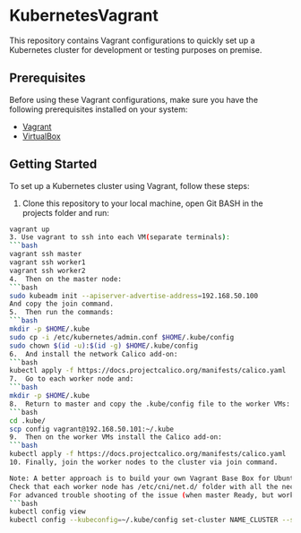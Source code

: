 # KubernetesVagrant

This repository contains Vagrant configurations to quickly 
set up a Kubernetes cluster for development or testing purposes
on premise.

## Prerequisites

Before using these Vagrant configurations, make sure you have the following prerequisites installed on your system:

- [Vagrant](https://www.vagrantup.com/)
- [VirtualBox](https://www.virtualbox.org/)

## Getting Started

To set up a Kubernetes cluster using Vagrant, follow these steps:

1. Clone this repository to your local machine, open Git BASH in the projects folder and run:
```bash
vagrant up
3. Use vagrant to ssh into each VM(separate terminals):
```bash
vagrant ssh master
vagrant ssh worker1
vagrant ssh worker2
4.	Then on the master node:
```bash
sudo kubeadm init --apiserver-advertise-address=192.168.50.100
And copy the join command. 
5.	Then run the commands:
```bash
mkdir -p $HOME/.kube
sudo cp -i /etc/kubernetes/admin.conf $HOME/.kube/config
sudo chown $(id -u):$(id -g) $HOME/.kube/config
6.	And install the network Calico add-on:
```bash
kubectl apply -f https://docs.projectcalico.org/manifests/calico.yaml
7.	Go to each worker node and:
```bash
mkdir -p $HOME/.kube
8.	Return to master and copy the .kube/config file to the worker VMs:
```bash
cd .kube/
scp config vagrant@192.168.50.101:~/.kube
9.	Then on the worker VMs install the Calico add-on:
```bash
kubectl apply -f https://docs.projectcalico.org/manifests/calico.yaml
10.	Finally, join the worker nodes to the cluster via join command.

Note: A better approach is to build your own Vagrant Base Box for Ubuntu server 22.04 and use it as your local box provider.
Check that each worker node has /etc/cni/net.d/ folder with all the neccessary Calico configurations of the target cluster.
For advanced trouble shooting of the issue (when master Ready, but worker NotReady) use the following command on master node:
```bash
kubectl config view
kubectl config --kubeconfig=~/.kube/config set-cluster NAME_CLUSTER --server=https://192.168.50.100 --certificate-authority=clusterca.crt

